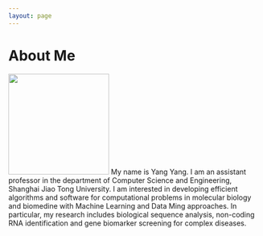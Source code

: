 ```yaml
---
layout: page
---
```


# About Me

<img src="/images/jasonansel3.jpg" class="floatpic" width="200" height="200">
My name is Yang Yang.  I am an assistant professor in the department of Computer Science and Engineering, Shanghai Jiao Tong University.
I am interested in developing efficient algorithms and software for computational problems in molecular biology and biomedine with Machine Learning and Data Ming approaches. In particular, my research includes biological sequence analysis, non-coding RNA identification and gene biomarker screening for complex diseases.



